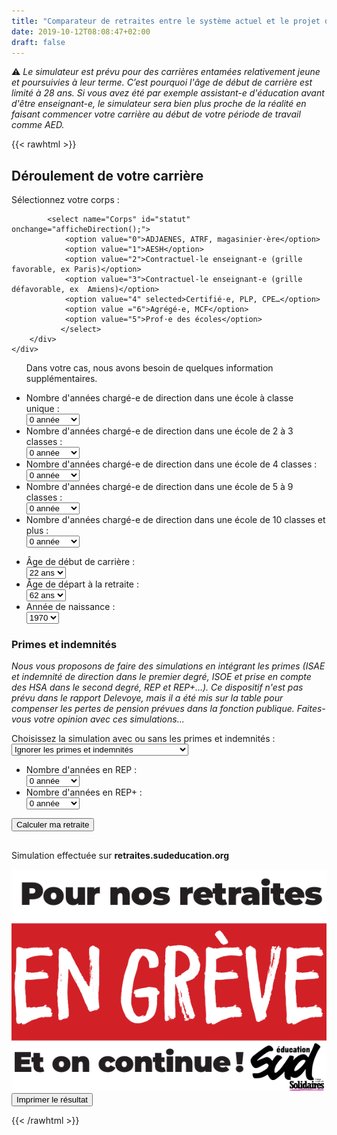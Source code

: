 ```yaml
---
title: "Comparateur de retraites entre le système actuel et le projet du gouvernement"
date: 2019-10-12T08:08:47+02:00
draft: false
---
```


⚠ *Le simulateur est prévu pour des carrières entamées relativement jeune et poursuivies à leur terme. C’est pourquoi l'âge de début de carrière est limité à 28 ans. Si vous avez été par exemple assistant-e d'éducation avant d'être enseignant-e, le simulateur sera bien plus proche de la réalité en faisant commencer votre carrière au début de votre période de travail comme AED.*

{{< rawhtml >}}


<script type="text/javascript" src="js/retraites.js"></script>
<script type="text/javascript" src="js/esthetique.js"></script>
<script type="text/javascript" src="js/impression.js"></script>
<!-- <link rel="stylesheet" type="text/css" href="css/print.css" media="print"> -->

<h2>Déroulement de votre carrière</h2>

<div class="blocSelection">
    <label for="statut">Sélectionnez votre corps&nbsp;:</label>
    <div id="apparenceStatut">
        <div class="menuSelection">

            <select name="Corps" id="statut" onchange="afficheDirection();">
			    <option value="0">ADJAENES, ATRF, magasinier⋅ère</option>
			    <option value="1">AESH</option>
			    <option value="2">Contractuel-le enseignant-e (grille favorable, ex Paris)</option>
			    <option value="3">Contractuel-le enseignant-e (grille défavorable, ex  Amiens)</option>
			    <option value="4" selected>Certifié⋅e, PLP, CPE…</option>
			    <option value ="6">Agrégé-e, MCF</option>
			    <option value="5">Prof⋅e des écoles</option>
			   </select>
        </div>
    </div>
</div>

<ul id="direction">
	<p> Dans votre cas, nous avons besoin de quelques information supplémentaires.</p>
        <li>
            <div class="blocSelection">
                <label for="direction_1">Nombre d'années chargé-e de direction dans une école à classe unique&nbsp;:</label>
                <div class="menuSelection">
                    <select name="direction1classe" id="direction_1">
			    		<option value="0" selected>0 année</option>
			    		<option value="1">1 année</option>
			    		<option value="3">3 années</option>
			    		<option value="5">5 années</option>
			    		<option value="10">10 années</option>
			    		<option value="15">15 années</option>
			    		<option value="20">20 années</option>
			    		<option value="25">25 années</option>
			    		<option value="30">30 années</option>
			    		<option value="35">35 années</option>
			    		<option value="40">40 années</option>
			   		</select>
                </div>
            </div>
        </li>
        <li>
            <div class="blocSelection">
                <label for="direction_23">Nombre d'années chargé-e de direction dans une école de 2 à 3 classes&nbsp;:</label>
                <div class="menuSelection">
                    <select name="direction2a3classes" id="direction_23">	
			    <option value="0" selected>0 année</option>
			    <option value="1">1 année</option>
			    <option value="3">3 années</option>
			    <option value="5">5 années</option>
			    <option value="10">10 années</option>
			    <option value="15">15 années</option>
			    <option value="20">20 années</option>
			    <option value="25">25 années</option>
			    <option value="30">30 années</option>
			    <option value="35">35 années</option>
			    <option value="40">40 années</option>
			   </select>
                </div>
            </div>
        </li>
        <li>
            <div class="blocSelection">
                <label for="direction_4">Nombre d'années chargé-e de direction dans une école de 4 classes&nbsp;:</label>
                <div class="menuSelection">
                    <select name="direction4classes" id="direction_4">	
			    <option value="0" selected>0 année</option>
			    <option value="1">1 année</option>
			    <option value="3">3 années</option>
			    <option value="5">5 années</option>
			    <option value="10">10 années</option>
			    <option value="15">15 années</option>
			    <option value="20">20 années</option>
			    <option value="25">25 années</option>
			    <option value="30">30 années</option>
			    <option value="35">35 années</option>
			    <option value="40">40 années</option>
			   </select>
                </div>
            </div>
        </li>
        <li>
            <div class="blocSelection">
                <label for="direction_59">Nombre d'années chargé-e de direction dans une école de 5 à 9 classes&nbsp;:</label>
                <div class="menuSelection">
                    <select name="direction5a9classes" id="direction_59">	
			    <option value="0" selected>0 année</option>
			    <option value="1">1 année</option>
			    <option value="3">3 années</option>
			    <option value="5">5 années</option>
			    <option value="10">10 années</option>
			    <option value="15">15 années</option>
			    <option value="20">20 années</option>
			    <option value="25">25 années</option>
			    <option value="30">30 années</option>
			    <option value="35">35 années</option>
			    <option value="40">40 années</option>
			   </select>
                </div>
            </div>
        </li>
        <li>
            <div class="blocSelection">
                <label for="direction_10Plus">Nombre d'années chargé-e de direction dans une école de 10 classes et plus&nbsp;:</label>
                <div class="menuSelection">
                    <select name="direction10classesEtPlus" id="direction_10Plus">
			    <option value="0" selected>0 année</option>
			    <option value="1">1 année</option>
			    <option value="3">3 années</option>
			    <option value="5">5 années</option>
			    <option value="10">10 années</option>
			    <option value="15">15 années</option>
			    <option value="20">20 années</option>
			    <option value="25">25 années</option>
			    <option value="30">30 années</option>
			    <option value="35">35 années</option>
			    <option value="40">40 années</option>
			   </select>
                </div>
            </div>
        </li>
</ul>
<ul class="formulaire">
    <li>
        <div class="blocSelection">
            <label for="debut">Âge de début de carrière&nbsp;:</label>
            <div class="menuSelection">
                <select name="ageDebutCarriere" id="debut">
			    <option value="20">20 ans</option>
			    <option value="21">21 ans</option>
			    <option value="22" selected>22 ans</option>
			    <option value="23">23 ans</option>
			    <option value="24">24 ans</option>
			    <option value="25">25 ans</option>
			    <option value="26">26 ans</option>
			    <option value="27">27 ans</option>
			    <option value="28">28 ans</option>
			   </select>
            </div>
        </div>
        <li>
            <div class="blocSelection">
                <label for="fin">Âge de départ à la retraite&nbsp;:</label>
                <div class="menuSelection">
                    <select name="ageFinCarriere" id="fin">
			    		<option value="62" selected>62 ans</option>
			    		<option value="63">63 ans</option>
			    		<option value="64">64 ans</option>
			    		<option value="65">65 ans</option>
			    		<option value="66">66 ans</option>
			    		<option value="67">67 ans</option>
			   		</select>
                </div>
            </div>
		</li>
        <li>
            <div class="blocSelection">
                <label for="naissance">Année de naissance&nbsp;:</label>
                <div class="menuSelection">
                    <select name="anneeNaissance" id="naissance">
			    		<option value="1958">1958</option>
			    		<option value="1959">1959</option>
			    		<option value="1960">1960</option>
			    		<option value="1961">1961</option>
			    		<option value="1962">1962</option>
			    		<option value="1963">1963</option>
			    		<option value="1964">1964</option>
			    		<option value="1965">1965</option>
			    		<option value="1966">1966</option>
			    		<option value="1967">1967</option>
			    		<option value="1968">1968</option>
			    		<option value="1969">1969</option>
			    		<option value="1970" selected>1970</option>
			    		<option value="1971">1971</option>
			    		<option value="1972">1972</option>
			    		<option value="1973">1973</option>
			    		<option value="1974">1974</option>
			    		<option value="1975">1975</option>
			    		<option value="1976">1976</option>
			    		<option value="1977">1977</option>
			    		<option value="1978">1978</option>
			    		<option value="1979">1979</option>
			    		<option value="1980">1980</option>
			    		<option value="1981">1981</option>
			    		<option value="1982">1982</option>
			    		<option value="1983">1983</option>
			    		<option value="1984">1984</option>
			    		<option value="1985">1985</option>
			    		<option value="1986">1986</option>
			    		<option value="1987">1987</option>
			    		<option value="1988">1988</option>
			    		<option value="1989">1989</option>
			    		<option value="1990">1990</option>
			    		<option value="1991">1991</option>
			    		<option value="1992">1992</option>
			    		<option value="1993">1993</option>
			    		<option value="1994">1994</option>
			    		<option value="1995">1995</option>
			    		<option value="1996">1996</option>
			    		<option value="1997">1997</option>
			    		<option value="1998">1998</option>
			   		</select>
                    </div>
                </div>
            </li>
</ul>
<div id="primes">
    <h3>Primes et indemnités</h3>
    <p><i>Nous vous proposons de faire des simulations en intégrant les primes (ISAE et indemnité de direction dans le premier degré, ISOE et prise en compte des HSA dans le second degré, REP et REP+…). Ce dispositif n'est pas prévu dans le rapport Delevoye, mais il a été mis sur la table pour compenser les pertes de pension prévues dans la fonction publique. Faites-vous votre opinion avec ces simulations...</i></p>
    <div class="blocSelection">
        <label for="primesEtIndemnites">Choisissez la simulation avec ou sans les primes et indemnités&nbsp;:</label>
        <div class="menuSelection">
            <select name="Corps" id="primesEtIndemnites" onchange="affichePrimes();">
			    <option value="0" selected>Ignorer les primes et indemnités</option>
			    <option value="1">Prendre en compte les primes et indemnités</option>
			   </select>
        </div>
    </div>
    <div id="affichePrimesIndemnites">
        <ul class="formulaire">
            <li>
                <div class="blocSelection">
                    <label for="rep">Nombre d'années en REP&nbsp;:</label>
                    <div class="menuSelection">
                        <select name="menuREP" id="rep">	
			    			<option value="0" selected>0 année</option>
			    			<option value="1">1 année</option>
			    			<option value="3">3 années</option>
			    			<option value="5">5 années</option>
			    			<option value="10">10 années</option>
			    			<option value="15">15 années</option>
			    			<option value="20">20 années</option>
			    			<option value="25">25 années</option>
			    			<option value="30">30 années</option>
			    			<option value="35">35 années</option>
			    			<option value="40">40 années</option>
			   			</select>
                    </div>
                </div>
            </li>
            <li>
            <div class="blocSelection">
                <label for="repPlus">Nombre d'années en REP+&nbsp;:</label>
                <div class="menuSelection">
                    <select name="menuREPPlus" id="repPlus">
			    		<option value="0" selected>0 année</option>
			    		<option value="1">1 année</option>
			    		<option value="3">3 années</option>
			    		<option value="5">5 années</option>
			    		<option value="10">10 années</option>
			    		<option value="15">15 années</option>
			    		<option value="20">20 années</option>
			    		<option value="25">25 années</option>
			    		<option value="30">30 années</option>
			    		<option value="35">35 années</option>
			    		<option value="40">40 années</option>
			   		</select>
                </div>
            </div>
            </li>
        </ul>
    </div>
</div>
<div class="boutonCalcul">
    <input type="button" value="Calculer ma retraite" onclick="calcul();" />
</div>
<!--Balises d'accueil des résultats dans le système actuel -->
<div id="resultat">
	<div id="pourImpression">
		<h2 id="resultatActuel"></h2>
		<p id="resultatActuel-contractuel"></p>
		<p id="salaire"></p>
		<p id="trimestresRequis"></p>
		<p id="trimestresAcquis"></p>
		<p id="retraiteRepartition"></p>
		<!--Balises d'accueil des résultats dans le système à points -->
		<h2 id="resultatPoint"></h2>
		<p id="resultatPoints-contractuel"></p>
		<p id="nombrePoints"></p>
		<p id="agePivot"></p>
		<p id="retraitePoints"></p>
		<p id="pertesMensuelles"></p>
		<p id="pertesAnnuelles"></p>
		<div id = "logo-greve-impression">
			<p>
				Simulation effectuée sur <b>retraites.sudeducation.org</b>
			</p>
			<img src="visuels/visuel/AutocollantOnContinue.png">
		</div>
	</div>
</div>
<div id="impression">
	<div class="boutonCalcul">
		<input type="button" value="Imprimer le résultat" onclick="impression('pourImpression');" />
	</div>
	<div id="remarques">
	</div>
</div>

{{< /rawhtml >}}
